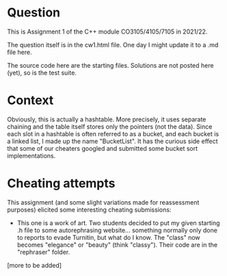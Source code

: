 # Question

This is Assignment 1 of the C++ module CO3105/4105/7105 in 2021/22.

The question itself is in the cw1.html file. One day I might update it to a .md file here.

The source code here are the starting files. Solutions are not posted here (yet), so is the test suite.

# Context

Obviously, this is actually a hashtable. More precisely, it uses separate chaining and the table itself stores only the pointers (not the data). Since each slot in a hashtable is often referred to as a bucket, and each bucket is a linked list, I made up the name "BucketList". It has the curious side effect that some of our cheaters googled and submitted some bucket sort implementations.

# Cheating attempts

This assignment (and some slight variations made for reassessment purposes) elicited some interesting cheating submissions:

- This one is a work of art. Two students decided to put my given starting .h file to some autorephrasing website... something normally only done to reports to evade Turnitin, but what do I know. The "class" now becomes "elegance" or "beauty" (think "classy"). Their code are in the "rephraser" folder.

[more to be added]
